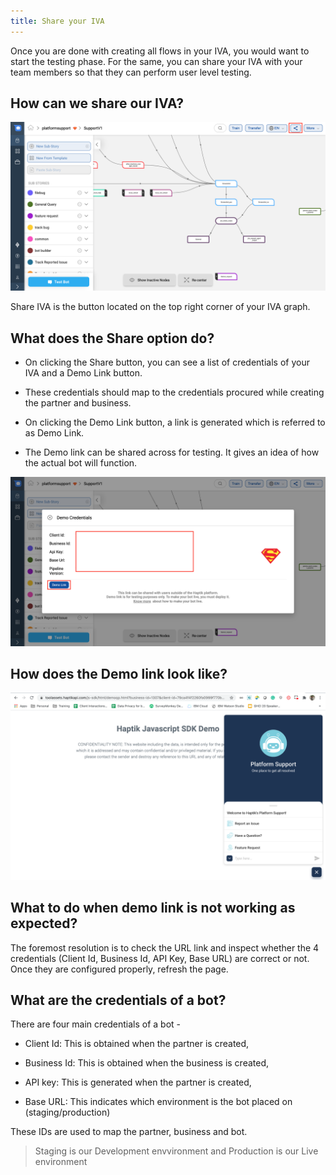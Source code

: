 ```yaml
---
title: Share your IVA
---
```


Once you are done with creating all flows in your IVA, you would want to start the testing phase. For the same, you can share your IVA with your team members so that they can perform user level testing.

## How can we share our IVA?

![SB_1](assets/SB1.png)

Share IVA is the button located on the top right corner of your IVA graph.

## What does the Share option do?

- On clicking the Share button, you can see a list of credentials of your IVA and a Demo Link button.

- These credentials should map to the credentials procured while creating the partner and business.

- On clicking the Demo Link button, a link is generated which is referred to as Demo Link.

- The Demo link can be shared across for testing. It gives an idea of how the actual bot will function.

![SB_2](assets/SB2.png)

## How does the Demo link look like?

![SB_3](assets/SB3.png)

## What to do when demo link is not working as expected?

The foremost resolution is to check the URL link and inspect whether the 4 credentials (Client Id, Business Id, API Key, Base URL) are correct or not. Once they are configured properly, refresh the page.

## What are the credentials of a bot?

There are four main credentials of a bot - 

- Client Id: This is obtained when the partner is created,

- Business Id: This is obtained when the business is created,

- API key: This is generated when the partner is created,

- Base URL: This indicates which environment is the bot placed on (staging/production)

These IDs are used to map the partner, business and bot.

> Staging is our Development envvironment and Production is our Live environment




